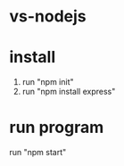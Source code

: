 # vs-nodejs

# install
1. run "npm init"
2. run "npm install express"

# run program
run "npm start"
